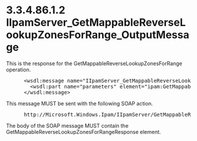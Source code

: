 <html dir="LTR" xmlns:mshelp="http://msdn.microsoft.com/mshelp" xmlns:ddue="http://ddue.schemas.microsoft.com/authoring/2003/5" xmlns:xlink="http://www.w3.org/1999/xlink" xmlns:tool="http://www.microsoft.com/tooltip">
 <body>
 <div id="header">
 <h1 class="heading">3.3.4.86.1.2 IIpamServer_GetMappableReverseLookupZonesForRange_OutputMessage</h1>
 </div>
 <div id="mainSection">
 <div id="mainBody">
 <div id="allHistory" class="saveHistory"></div>
 <div id="sectionSection0" class="section" name="collapseableSection">
 

<p>This is the response for the GetMappableReverseLookupZonesForRange
operation.</p>

<dl>
<dd>
<div><pre> &lt;wsdl:message name=&quot;IIpamServer_GetMappableReverseLookupZonesForRange_OutputMessage&quot;&gt;
   &lt;wsdl:part name=&quot;parameters&quot; element=&quot;ipam:GetMappableReverseLookupZonesForRangeResponse&quot; /&gt;
 &lt;/wsdl:message&gt;
</pre></div>
</dd></dl>

<p>This message MUST be sent with the following SOAP action.</p>

<dl>
<dd>
<div><pre> http://Microsoft.Windows.Ipam/IIpamServer/GetMappableReverseLookupZonesForRangeResponse
</pre></div>
</dd></dl>

<p>The body of the SOAP message MUST contain the
GetMappableReverseLookupZonesForRangeResponse element.</p>


 </div>
 </div>
 </div>
 </body>
</html>